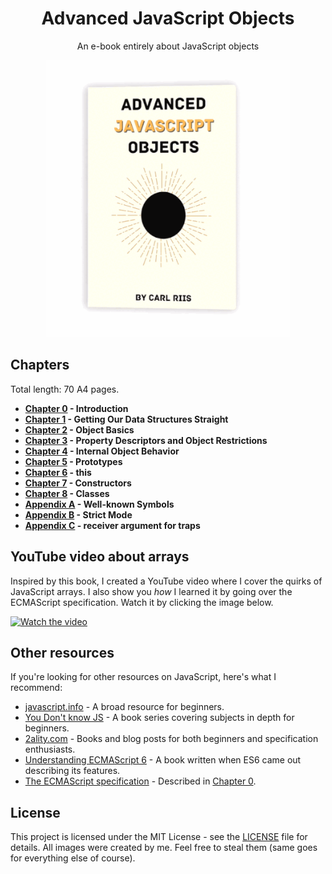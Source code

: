 <h1 align="center">Advanced JavaScript Objects</h1>
<p align="center">An e-book entirely about JavaScript objects</p>

<div align="center">
		<img src="images/optimized-cover.gif" width="390px" height="443px" alt="Cover">
</div>

## Chapters

Total length: 70 A4 pages.

- **[Chapter 0](./chapters/chapter-0.md) - Introduction**
- **[Chapter 1](./chapters/chapter-1.md) - Getting Our Data Structures Straight**
- **[Chapter 2](./chapters/chapter-2.md) - Object Basics**
- **[Chapter 3](./chapters/chapter-3.md) - Property Descriptors and Object Restrictions**
- **[Chapter 4](./chapters/chapter-4.md) - Internal Object Behavior**
- **[Chapter 5](./chapters/chapter-5.md) - Prototypes**
- **[Chapter 6](./chapters/chapter-6.md) - this**
- **[Chapter 7](./chapters/chapter-7.md) - Constructors**
- **[Chapter 8](./chapters/chapter-8.md) - Classes**
- **[Appendix A](./chapters/appendix-a.md) - Well-known Symbols**
- **[Appendix B](./chapters/appendix-b.md) - Strict Mode**
- **[Appendix C](./chapters/appendix-c.md) - receiver argument for traps**

## YouTube video about arrays

Inspired by this book, I created a YouTube video where I cover the quirks of JavaScript arrays. I also show you *how* I learned it by going over the ECMAScript specification. Watch it by clicking the image below.

[![Watch the video](https://img.youtube.com/vi/pybgPOnKiY8/mqdefault.jpg)](https://youtu.be/pybgPOnKiY8)


## Other resources

If you're looking for other resources on JavaScript, here's what I recommend:

- [javascript.info](https://javascript.info/) - A broad resource for beginners.
- [You Don't know JS](https://github.com/getify/You-Dont-Know-JS) - A book series covering subjects in depth for beginners.
- [2ality.com](https://2ality.com/) - Books and blog posts for both beginners and specification enthusiasts.
- [Understanding ECMAScript 6](https://leanpub.com/understandinges6/read) - A book written when ES6 came out describing its features.
- [The ECMAScript specification](https://tc39.es/ecma262/#sec-intro) - Described in [Chapter 0](./chapters/chapter-0.md).

## License

This project is licensed under the MIT License - see the [LICENSE](LICENSE) file for details.
All images were created by me. Feel free to steal them (same goes for everything else of course).
